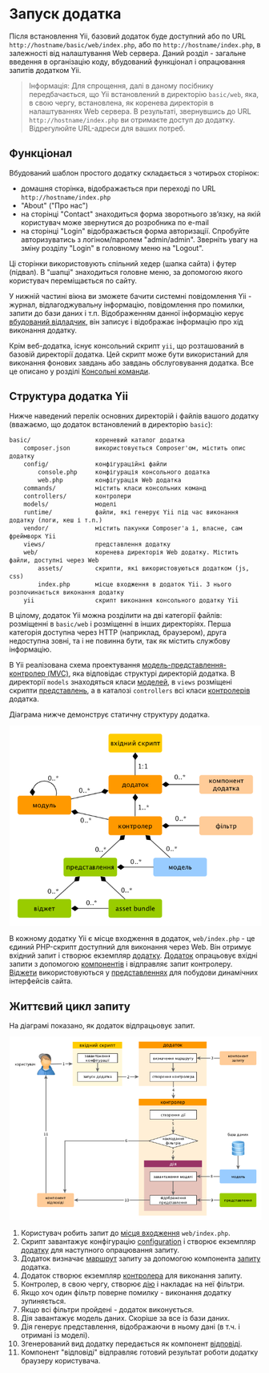 Запуск додатка
==============

Після встановлення Yii, базовий додаток буде доступний або по URL `http://hostname/basic/web/index.php`, 
або по `http://hostname/index.php`, в залежності від налаштування Web сервера. Даний розділ - загальне введення в 
організацію коду, вбудований функціонал і опрацювання запитів додатком Yii.

> Інформація: Для спрощення, далі в даному посібнику передбачається, що Yii встановлений в директорію `basic/web`, 
  яка, в свою чергу, встановлена, як коренева директорія в налаштуваннях Web сервера. В результаті, звернувшись до URL 
  `http://hostname/index.php` ви отримаєте доступ до додатку. Відрегулюйте URL-адреси для ваших потреб.


Функціонал <span id="functionality"></span>
----------

Вбудований шаблон простого додатку складається з чотирьох сторінок:

* домашня сторінка, відображається при переході по URL `http://hostname/index.php`
* "About" ("Про нас")
* на сторінці "Contact" знаходиться форма зворотнього зв’язку, на якій користувач може звернутися до розробника по e-mail
* на сторінці "Login" відображається форма авторизації. Спробуйте авторизуватись з логіном/паролем "admin/admin". 
  Зверніть увагу на зміну розділу "Login" в головному меню на "Logout".

Ці сторінки використовують спільний хедер (шапка сайта) і футер (підвал). В "шапці" знаходиться головне меню, за 
допомогою якого користувач переміщається по сайту.

У нижній частині вікна ви зможете бачити системні повідомлення Yii - журнал, відлагоджувальну інформацію,
повідомлення про помилки, запити до бази даних і т.п. Відображенням данної інформацію керує 
[вбудований відладчик](tool-debugger.md), він записує і відображає інформацію про хід виконання додатку.

Крім веб-додатка, існує консольний скрипт `yii`, що розташований в базовій директорії додатка.
Цей скрипт може бути використаний для виконання фонових завдань або завдань обслуговування додатка.
Все це описано у розділі [Консольні команди](tutoral-console.md).


Структура додатка Yii <span id="application-structure"></span>
---------------------

Нижче наведений перелік основних директорій і файлів вашого додатку (вважаємо, що додаток встановлений в директорію `basic`):

```
basic/                  кореневий каталог додатка
    composer.json       використовується Composer'ом, містить опис додатку
    config/             конфігураційні файли
        console.php     конфігурація консольного додатка
        web.php         конфігурація Web додатка
    commands/           містить класи консольних команд
    controllers/        контролери
    models/             моделі
    runtime/            файли, які генерує Yii під час виконання додатку (логи, кеш і т.п.)
    vendor/             містить пакунки Composer'а і, власне, сам фреймворк Yii
    views/              представлення додатку
    web/                коренева директорія Web додатку. Містить файли, доступні через Web
        assets/         скрипти, які використовуються додатком (js, css)
        index.php       місце входження в додаток Yii. З нього розпочинається виконання додатку
    yii                 скрипт виконання консольного додатку Yii
```

В цілому, додаток Yii можна розділити на дві категорії файлів: розміщенні в `basic/web` і розміщенні в інших директоріях. 
Перша категорія доступна через HTTP (наприклад, браузером), друга недоступна зовні, та і не повинна бути, так як містить службову інформацію.

В Yii реалізована схема проектування [модель-представлення-контролер (MVC)](http://http://uk.wikipedia.org/wiki/Model-View-Controller),
яка відповідає структурі директорій додатка. В директорії `models` знаходяться класи [моделей](structure-models.md),
в `views` розміщені скрипти [представлень](structure-views.md), а в каталозі `controllers` всі класи [контролерів](structure-controllers.md) додатка.

Діаграма нижче демонструє статичну структуру додатка.

![Статична структура додатка](images/application-structure.png)

В кожному додатку Yii є місце входження в додаток, `web/index.php` - це єдиний PHP-скрипт доступний для виконання через Web. 
Він отримує вхідний запит і створює екземпляр [додатку](structure-applications.md). [Додаток](structure-applications.md) 
опрацьовує вхідні запити з допомогою [компонентів](concept-components.md) і відправляє запит контролеру. 
[Віджети](structure-widgets.md) використовуються у [представленнях](structure-views.md) для побудови динамічних інтерфейсів сайта.


Життєвий цикл запиту <span id="request-lifecycle"></span>
--------------------

На діаграмі показано, як додаток відпрацьовує запит.

![Життєвий цикл запиту](images/request-lifecycle.png)

1. Користувач робить запит до [місця входження](structure-entry-scripts.md) `web/index.php`.
2. Скрипт завантажує конфігурацію [configuration](concept-configurations.md) і створює екземпляр 
   [додатку](structure-applications.md) для наступного опрацювання запиту.
3. Додаток визначає [маршрут](runtime-routing.md) запиту за допомогою компонента [запиту](runtime-requests.md) додатка.
4. Додаток створює екземпляр [контролера](structure-controllers.md) для виконання запиту.
5. Контролер, в свою чергу, створює [дію](structure-controllers.md) і накладає на неї фільтри.
6. Якщо хоч один фільтр поверне помилку - виконання додатку зупиняється.
7. Якщо всі фільтри пройдені - додаток виконується.
8. Дія завантажує модель даних. Скоріше за все із бази даних.
9. Дія генерує представлення, відображаючи в ньому дані (в т.ч. і отримані із моделі).
10. Згенерований вид додатку передається як компонент [відповіді](runtime-responses.md).
11. Компонент "відповіді" відправляє готовий результат роботи додатку браузеру користувача.
